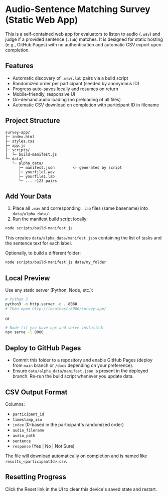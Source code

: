 # Audio-Sentence Matching Survey (Static Web App)

This is a self-contained web app for evaluators to listen to audio (`.wav`) and judge if a provided sentence (`.lab`) matches. It is designed for static hosting (e.g., GitHub Pages) with no authentication and automatic CSV export upon completion.

## Features
- Automatic discovery of `.wav`/`.lab` pairs via a build script
- Randomized order per participant (seeded by anonymous ID)
- Progress auto-saves locally and resumes on return
- Mobile-friendly, responsive UI
- On-demand audio loading (no preloading of all files)
- Automatic CSV download on completion with participant ID in filename

## Project Structure
```
survey-app/
├─ index.html
├─ styles.css
├─ app.js
├─ scripts/
│  └─ build-manifest.js
└─ data/
   └─ alpha_data/
      ├─ manifest.json        <- generated by script
      ├─ yourfile1.wav
      ├─ yourfile1.lab
      └─ ... ~123 pairs
```

## Add Your Data
1. Place all `.wav` and corresponding `.lab` files (same basename) into `data/alpha_data/`.
2. Run the manifest build script locally:

```bash
node scripts/build-manifest.js
```

This creates `data/alpha_data/manifest.json` containing the list of tasks and the sentence text for each label.

Optionally, to build a different folder:

```bash
node scripts/build-manifest.js data/my_folder
```

## Local Preview
Use any static server (Python, Node, etc.):

```bash
# Python 3
python3 -m http.server -d . 8080
# Then open http://localhost:8080/survey-app/
```

or

```bash
# Node (if you have npx and serve installed)
npx serve -l 8080 .
```

## Deploy to GitHub Pages
- Commit this folder to a repository and enable GitHub Pages (deploy from `main` branch or `/docs` depending on your preference).
- Ensure `data/alpha_data/manifest.json` is present in the deployed branch. Re-run the build script whenever you update data.

## CSV Output Format
Columns:
- `participant_id`
- `timestamp_iso`
- `index` (0-based in the participant's randomized order)
- `audio_filename`
- `audio_path`
- `sentence`
- `response` (Yes | No | Not Sure)

The file will download automatically on completion and is named like `results_<participantId>.csv`.

## Resetting Progress
Click the Reset link in the UI to clear this device's saved state and restart.